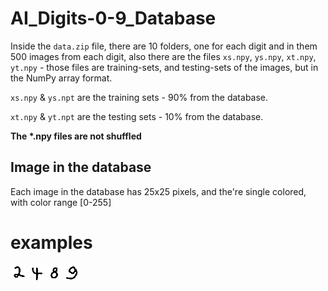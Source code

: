# AI_Digits-0-9_Database
Inside the `data.zip` file, there are 10 folders, one for each digit and in them 500 images from each digit,
also there are the files `xs.npy`, `ys.npy`, `xt.npy`, `yt.npy` - those files are training-sets, and testing-sets of the images, but in the NumPy array format.

`xs.npy` & `ys.npt` are the training sets - 90% from the database.

`xt.npy` & `yt.npt` are the testing sets - 10% from the database.

<b>The *.npy files are not shuffled</b>

## Image in the database
Each image in the database has 25x25 pixels, and the're single colored, with color range [0-255]

# examples
<span>
  <img src="2.png"/>
  <img src="4.png"/>
  <img src="8.png"/>
  <img src="9.png"/>
</span>
